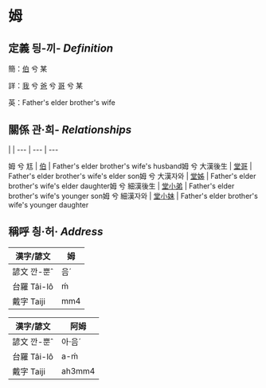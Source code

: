 # 姆
## 定義 딍-끼- _Definition_
簡：[伯](member10.md) 兮 某

詳：[我](member1.md) 兮 [爸](member2.md) 兮 [哥](member10.md) 兮 某

英：Father's elder brother's wife

## 關係 관·희- _Relationships_

 | | 
--- | --- | --- 


姆 兮 尪 | [伯](member10.md) | Father's elder brother's wife's husband姆 兮 大漢後生 | [堂哥](member35.md) | Father's elder brother's wife's elder son姆 兮 大漢자와 | [堂姊](member36.md) | Father's elder brother's wife's elder daughter姆 兮 細漢後生 | [堂小弟](member37.md) | Father's elder brother's wife's younger son姆 兮 細漢자와 | [堂小妹](member38.md) | Father's elder brother's wife's younger daughter

## 稱呼 칑·허· _Address_

漢字/諺文 | 姆
--- | ---
諺文 깐-뿐ˆ | 음ˊ
台羅 Tâi-lô | ḿ
戴字 Taiji | mm4


漢字/諺文 | 阿姆
--- | ---
諺文 깐-뿐ˆ | 아·음ˊ
台羅 Tâi-lô | a-ḿ
戴字 Taiji | ah3mm4


